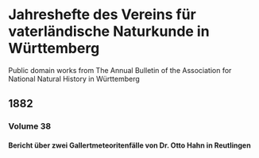 # Jahreshefte des Vereins für vaterländische Naturkunde in Württemberg
Public domain works from The Annual Bulletin of the Association for National Natural History in Württemberg

## 1882

### Volume 38

#### Bericht über zwei Gallertmeteoritenfälle von Dr. Otto Hahn in Reutlingen
